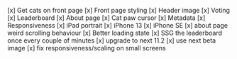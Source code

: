 [x] Get cats on front page
[x] Front page styling
[x] Header image
[x] Voting
[x] Leaderboard
[x] About page
[x] Cat paw cursor
[x] Metadata
[x] Responsiveness
  [x] iPad portrait
  [x] iPhone 13
  [x] iPhone SE
  [x] about page weird scrolling behaviour
[x] Better loading state
[x] SSG the leaderboard once every couple of minutes
[x] upgrade to next 11.2
[x] use next beta image
[x] fix responsiveness/scaling on small screens
